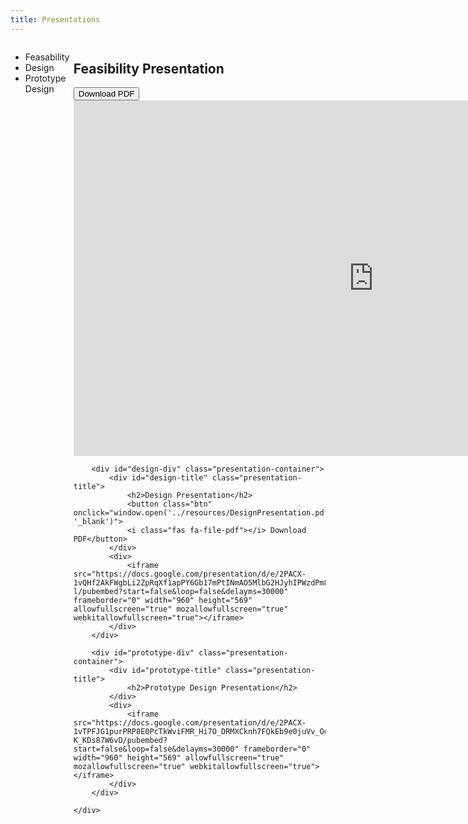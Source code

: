 ```yaml
---
title: Presentations
---
```

<style>
    #content {
        display: flex
    }
    #side-nav {
        width: 20%;
    }
    #main {
        width: 80%;
    }
    .presentation-selector:hover {
        color: yellow;
        cursor: pointer;
    }
</style>

<div id="content">
    <div id="side-nav">
    <ul id="nav-list">
        <li id="feasibility" class="presentation-selector">Feasability</li>
        <li id="design" class="presentation-selector">Design</li>
        <li id="prototype" class="presentation-selector">Prototype Design</li>
    </ul>
    </div>
    <div id="main">
        <div id="feasibility-div" class="presentation-container">
            <div id="feasibility-title" class="presentation-title">
                <h2>Feasibility Presentation</h2>
                <button class="btn" onclick="window.open('../resources/FeasibilityPresentation.pdf', '_blank')">
                <i class="fas fa-file-pdf"></i> Download PDF</button>
            </div>
            <div>
                <iframe src="https://docs.google.com/presentation/d/e/2PACX-1vQJ_GKB92-LARDcygETfulac7tKayQNH6Xlz4C2rLquSOSwEsYniI4ValxkE2AgldgZvNQejXPCK_Fl/pubembed?start=false&loop=false&delayms=30000" frameborder="0" width="960" height="569" allowfullscreen="true" mozallowfullscreen="true" webkitallowfullscreen="true"></iframe>
            </div>
        </div>

        <div id="design-div" class="presentation-container">
            <div id="design-title" class="presentation-title">
                <h2>Design Presentation</h2>
                <button class="btn" onclick="window.open('../resources/DesignPresentation.pdf', '_blank')">
                <i class="fas fa-file-pdf"></i> Download PDF</button>
            </div>
            <div>
                <iframe src="https://docs.google.com/presentation/d/e/2PACX-1vQHf2AkFWgbLi2ZpRqXf1apPY6Gb17mPtINmAO5MlbG2HJyhIPWzdPm82CZPcV53sE2ltGcZKIC8m-l/pubembed?start=false&loop=false&delayms=30000" frameborder="0" width="960" height="569" allowfullscreen="true" mozallowfullscreen="true" webkitallowfullscreen="true"></iframe>
            </div>
        </div>
        
        <div id="prototype-div" class="presentation-container">
            <div id="prototype-title" class="presentation-title">
                <h2>Prototype Design Presentation</h2>
            </div>
            <div>
                <iframe src="https://docs.google.com/presentation/d/e/2PACX-1vTPFJG1purPRP8E0PcTkWviFMR_Hi7O_DRMXCknh7FQkEb9e0juVv_OojmwEpQuPCdz-K_KDs87W6vD/pubembed?start=false&loop=false&delayms=30000" frameborder="0" width="960" height="569" allowfullscreen="true" mozallowfullscreen="true" webkitallowfullscreen="true"></iframe>
            </div>
        </div>

    </div>
</div>

<script>
    function hidePresentations(){ 
        let presentations = document.getElementsByClassName("presentation-container");
        for (let presentation of presentations){
                presentation.style.display = 'none';
        }
    }

    function showPresentation(presentationName){
        let divId = presentationName + "-div";
        let presentation = document.getElementById(divId);
        presentation.style.display = 'block';
    }

    document.addEventListener('click', function() {
        if (event.target.classList.contains('presentation-selector')){
            hidePresentations();
            showPresentation(event.target.id)
        }
    })

    hidePresentations();
    showPresentation('feasibility');

</script>